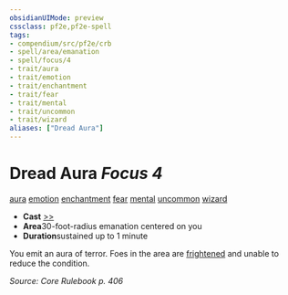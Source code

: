 ```yaml
---
obsidianUIMode: preview
cssclass: pf2e,pf2e-spell
tags:
- compendium/src/pf2e/crb
- spell/area/emanation
- spell/focus/4
- trait/aura
- trait/emotion
- trait/enchantment
- trait/fear
- trait/mental
- trait/uncommon
- trait/wizard
aliases: ["Dread Aura"]
---
```

# Dread Aura *Focus 4*   
[aura](../../rules/traits/aura.md)  [emotion](../../rules/traits/emotion.md)  [enchantment](../../rules/traits/enchantment.md)  [fear](../../rules/traits/fear.md)  [mental](../../rules/traits/mental.md)  [uncommon](../../rules/traits/uncommon.md)  [wizard](../../rules/traits/wizard.md)  

- **Cast** [>>](../../rules/core-rulebook/chapter-9-playing-the-game.md#Actions "Two-Action") 
- **Area**30-foot-radius emanation centered on you
- **Duration**sustained up to 1 minute

You emit an aura of terror. Foes in the area are [frightened](../../rules/conditions.md#Frightened) and unable to reduce the condition.

*Source: Core Rulebook p. 406*